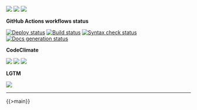 ![](https://img.shields.io/github/package-json/v/kaskadi/files-api)
![](https://img.shields.io/badge/code--style-standard-blue)
![](https://img.shields.io/github/license/kaskadi/files-api?color=blue)

**GitHub Actions workflows status**

[![Deploy status](https://img.shields.io/github/workflow/status/kaskadi/files-api/deploy?label=deployed&logo=Amazon%20AWS)](https://github.com/kaskadi/files-api/actions?query=workflow%3Adeploy)
[![Build status](https://img.shields.io/github/workflow/status/kaskadi/files-api/build?label=build&logo=mocha)](https://github.com/kaskadi/files-api/actions?query=workflow%3Abuild)
[![Syntax check status](https://img.shields.io/github/workflow/status/kaskadi/files-api/syntax-check?label=syntax-check&logo=serverless)](https://github.com/kaskadi/files-api/actions?query=workflow%3Asyntax-check)
[![Docs generation status](https://img.shields.io/github/workflow/status/kaskadi/files-api/generate-docs?label=docs&logo=read-the-docs)](https://github.com/kaskadi/files-api/actions?query=workflow%3Agenerate-docs)

**CodeClimate**

[![](https://img.shields.io/codeclimate/maintainability/kaskadi/files-api?label=maintainability&logo=Code%20Climate)](https://codeclimate.com/github/kaskadi/files-api)
[![](https://img.shields.io/codeclimate/tech-debt/kaskadi/files-api?label=technical%20debt&logo=Code%20Climate)](https://codeclimate.com/github/kaskadi/files-api)
[![](https://img.shields.io/codeclimate/coverage/kaskadi/files-api?label=test%20coverage&logo=Code%20Climate)](https://codeclimate.com/github/kaskadi/files-api)

**LGTM**

[![](https://img.shields.io/lgtm/grade/javascript/github/kaskadi/files-api?label=code%20quality&logo=LGTM)](https://lgtm.com/projects/g/kaskadi/files-api/?mode=list&logo=LGTM)

<!-- You can add badges inside of this section if you'd like -->

****

<!-- automatically generated documentation will be placed in here -->
{{>main}}
<!-- automatically generated documentation will be placed in here -->

<!-- You can customize this template as you'd like! -->
